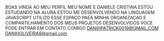 BOAS VINDA AO MEU PERFIL
MEU NOME E DANIELE CRISTINA 
ESTOU ESTUDANDO NA ALURA 
ESTOU ME DESENVOLVENDO NA LINGUAGEM JAVASCRIPT
UTILIZO ESSE ESPAÇO PAEA MINHA ORGANIZAÇAO E COMPARTILHAMENTO DOS MEUS PROJETOS DESENVOLVIDOS 
VOCE PODE ENTRAR EM CONTATO COMIGO
DANIHPATRICK0019@GMAIL.COM
DANIHOLIVEIRA8@gmail.com
